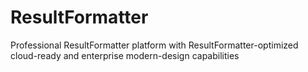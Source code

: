 # ResultFormatter
Professional ResultFormatter platform with ResultFormatter-optimized cloud-ready and enterprise modern-design capabilities
